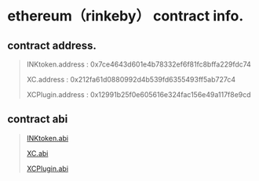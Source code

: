 # ethereum（rinkeby） contract info.

## contract address.

> INKtoken.address : 0x7ce4643d601e4b78332ef6f81fc8bffa229fdc74
> 
> XC.address : 0x212fa61d0880992d4b539fd6355493ff5ab727c4
>
> XCPlugin.address : 0x12991b25f0e605616e324fac156e49a117f8e9cd
>

## contract abi

> [INKtoken.abi](./INKtoken.abi)
> 
> [XC.abi](./XC.abi)
> 
> [XCPlugin.abi](./XCPlugin.abi)
> 
